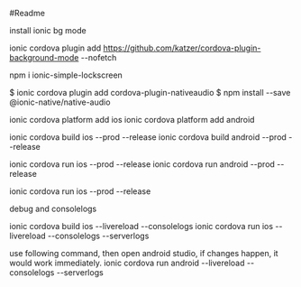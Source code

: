 #Readme

install ionic  bg mode

ionic cordova plugin add https://github.com/katzer/cordova-plugin-background-mode --nofetch


npm i ionic-simple-lockscreen

$ ionic cordova plugin add cordova-plugin-nativeaudio
$ npm install --save @ionic-native/native-audio



ionic cordova platform add ios 
ionic cordova platform add android 


ionic cordova build ios --prod --release
ionic cordova build android --prod --release

ionic cordova run ios --prod --release
ionic cordova run android --prod --release

ionic cordova run ios --prod --release


debug and consolelogs

ionic cordova build ios   --livereload --consolelogs
ionic cordova run ios   --livereload --consolelogs --serverlogs


use following command,  then open android studio, if changes happen, it would work immediately.
ionic cordova run android   --livereload --consolelogs --serverlogs